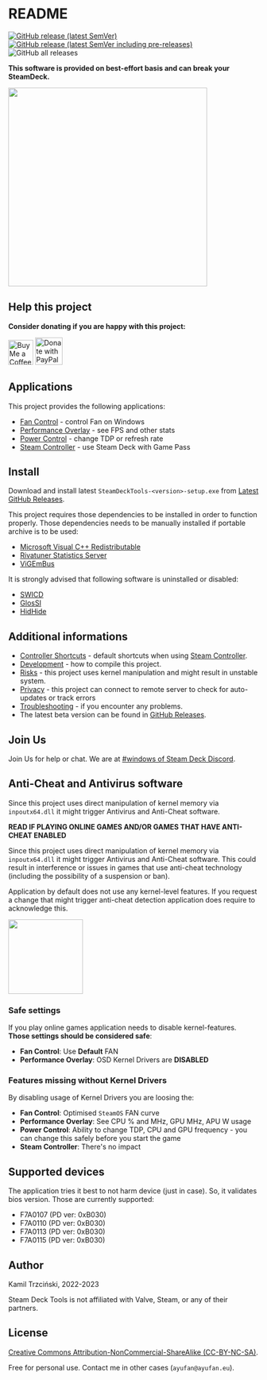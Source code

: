 # README

[![GitHub release (latest SemVer)](https://img.shields.io/github/v/release/ayufan/steam-deck-tools?label=stable&style=flat-square)](https://github.com/ayufan/steam-deck-tools/releases/latest)
[![GitHub release (latest SemVer including pre-releases)](https://img.shields.io/github/v/release/ayufan/steam-deck-tools?color=red&include_prereleases&label=beta&style=flat-square)](https://github.com/ayufan/steam-deck-tools/releases)
![GitHub all releases](https://img.shields.io/github/downloads/ayufan/steam-deck-tools/total?style=flat-square)

**This software is provided on best-effort basis and can break your SteamDeck.**

<img src="images/overlay.png" height="400"/>

## Help this project

**Consider donating if you are happy with this project:**

<a href='https://ko-fi.com/ayufan' target='_blank'><img height='35' style='border:0px;height:50px;' src='https://az743702.vo.msecnd.net/cdn/kofi3.png?v=0' alt='Buy Me a Coffee at ko-fi.com' /></a> <a href="https://www.paypal.com/donate/?hosted_button_id=DHNBE2YR9D5Y2" target='_blank'><img height='35' src="https://raw.githubusercontent.com/stefan-niedermann/paypal-donate-button/master/paypal-donate-button.png" alt="Donate with PayPal" style='border:0px;height:55px;'/></a>

## Applications

This project provides the following applications:

- [Fan Control](fan-control.md) - control Fan on Windows
- [Performance Overlay](performance-overlay.md) - see FPS and other stats
- [Power Control](power-control.md) - change TDP or refresh rate
- [Steam Controller](steam-controller.md) - use Steam Deck with Game Pass

## Install

Download and install latest `SteamDeckTools-<version>-setup.exe` from [Latest GitHub Releases](https://github.com/ayufan/steam-deck-tools/releases/latest).

This project requires those dependencies to be installed in order to function properly. Those dependencies needs to be manually installed if portable archive is to be used:

- [Microsoft Visual C++ Redistributable](https://aka.ms/vs/17/release/vc_redist.x64.exe)
- [Rivatuner Statistics Server](https://www.guru3d.com/files-details/rtss-rivatuner-statistics-server-download.html)
- [ViGEmBus](https://github.com/ViGEm/ViGEmBus/releases)

It is strongly advised that following software is uninstalled or disabled:

- [SWICD](https://github.com/mKenfenheuer/steam-deck-windows-usermode-driver)
- [GlosSI](https://github.com/Alia5/GlosSI)
- [HidHide](https://github.com/ViGEm/HidHide)

## Additional informations

- [Controller Shortcuts](shortcuts.md) - default shortcuts when using [Steam Controller](steam-controller.md).
- [Development](development.md) - how to compile this project.
- [Risks](risks.md) - this project uses kernel manipulation and might result in unstable system.
- [Privacy](privacy.md) - this project can connect to remote server to check for auto-updates or track errors
- [Troubleshooting](troubleshooting.md) - if you encounter any problems.
- The latest beta version can be found in [GitHub Releases](https://github.com/ayufan/steam-deck-tools/releases).

## Join Us

Join Us for help or chat. We are at [#windows of Steam Deck Discord](https://discord.gg/steamdeck).

## Anti-Cheat and Antivirus software

Since this project uses direct manipulation of kernel memory via `inpoutx64.dll`
it might trigger Antivirus and Anti-Cheat software.

**READ IF PLAYING ONLINE GAMES AND/OR GAMES THAT HAVE ANTI-CHEAT ENABLED**

Since this project uses direct manipulation of kernel memory via `inpoutx64.dll`
it might trigger Antivirus and Anti-Cheat software. This could result in interference
or issues in games that use anti-cheat technology (including the possibility of a suspension or ban).

Application by default does not use any kernel-level features. If you request a change
that might trigger anti-cheat detection application does require to acknowledge this.

<img src="images/anti_cheat_protection.png" height="150"/>

### Safe settings

If you play online games application needs to disable kernel-features.
**Those settings should be considered safe**:

- **Fan Control**: Use **Default** FAN
- **Performance Overlay**: OSD Kernel Drivers are **DISABLED**

### Features missing without Kernel Drivers

By disabling usage of Kernel Drivers you are loosing the:

- **Fan Control**: Optimised `SteamOS` FAN curve
- **Performance Overlay**: See CPU % and MHz, GPU MHz, APU W usage
- **Power Control**: Ability to change TDP, CPU and GPU frequency - you can change this safely before you start the game
- **Steam Controller**: There's no impact

## Supported devices

The application tries it best to not harm device (just in case).
So, it validates bios version. Those are currently supported:

- F7A0107 (PD ver: 0xB030)
- F7A0110 (PD ver: 0xB030)
- F7A0113 (PD ver: 0xB030)
- F7A0115 (PD ver: 0xB030)

## Author

Kamil Trzciński, 2022-2023

Steam Deck Tools is not affiliated with Valve, Steam, or any of their partners.

## License

[Creative Commons Attribution-NonCommercial-ShareAlike (CC-BY-NC-SA)](http://creativecommons.org/licenses/by-nc-sa/4.0/).

Free for personal use. Contact me in other cases (`ayufan@ayufan.eu`).
